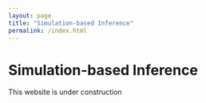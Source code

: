 ```yaml
---
layout: page
title: "Simulation-based Inference"
permalink: /index.html
---
```


# Simulation-based Inference

This website is under construction

